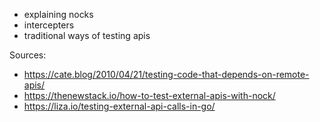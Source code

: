 - explaining nocks
- intercepters 
- traditional ways of testing apis

Sources:
- https://cate.blog/2010/04/21/testing-code-that-depends-on-remote-apis/
- https://thenewstack.io/how-to-test-external-apis-with-nock/
- https://liza.io/testing-external-api-calls-in-go/

